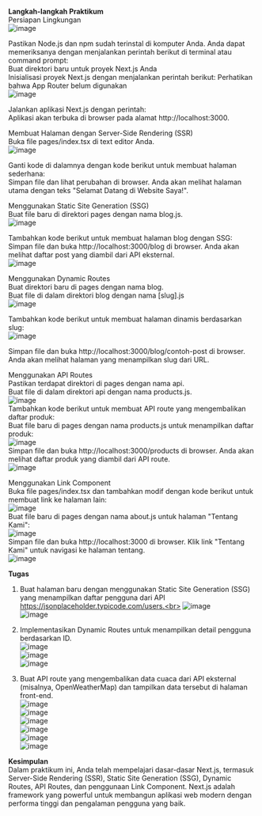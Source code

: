 **Langkah-langkah Praktikum**<br>
 Persiapan Lingkungan<br>
![image](https://github.com/user-attachments/assets/e0e4e1af-eb35-49aa-aded-8f973c4a1f92) <br>

 Pastikan Node.js dan npm sudah terinstal di komputer Anda. Anda dapat memeriksanya dengan menjalankan perintah berikut di terminal atau command prompt:<br>
 Buat direktori baru untuk proyek Next.js Anda<br>
 Inisialisasi proyek Next.js dengan menjalankan perintah berikut: Perhatikan bahwa App Router belum digunakan<br>
 ![image](https://github.com/user-attachments/assets/3211a609-ece0-4d60-8763-df51c0f5bd30) <br>

 Jalankan aplikasi Next.js dengan perintah:<br>
Aplikasi akan terbuka di browser pada alamat http://localhost:3000.<br>

 Membuat Halaman dengan Server-Side Rendering (SSR)<br>
 Buka file pages/index.tsx di text editor Anda.<br>
 ![image](https://github.com/user-attachments/assets/2ed07daa-04ac-4407-af45-f9458cdbda83) <br>

 Ganti kode di dalamnya dengan kode berikut untuk membuat halaman sederhana:<br>
 Simpan file dan lihat perubahan di browser. Anda akan melihat halaman utama dengan teks "Selamat Datang di Website Saya!".<br>

 Menggunakan Static Site Generation (SSG)<br>
 Buat file baru di direktori pages dengan nama blog.js.<br>
 ![image](https://github.com/user-attachments/assets/408f3e9e-fc70-4873-9295-0808575fc945) <br>

 Tambahkan kode berikut untuk membuat halaman blog dengan SSG:<br>
 Simpan file dan buka http://localhost:3000/blog di browser. Anda akan melihat daftar post yang diambil dari API eksternal.<br>
 ![image](https://github.com/user-attachments/assets/dfd4f7ac-3f62-4e75-ba71-9ee86c2369ae) <br>


 Menggunakan Dynamic Routes<br>
 Buat direktori baru di pages dengan nama blog.<br>
 Buat file di dalam direktori blog dengan nama [slug].js<br>
 ![image](https://github.com/user-attachments/assets/cd3c63cc-1854-4cec-88ee-7e83ba65dac6) <br>

 Tambahkan kode berikut untuk membuat halaman dinamis berdasarkan slug:<br>
 ![image](https://github.com/user-attachments/assets/cbf04862-6eb1-45f9-8040-c15690fe1eeb) <br>

 Simpan file dan buka http://localhost:3000/blog/contoh-post di browser. Anda akan melihat halaman yang menampilkan slug dari URL.<br>

 Menggunakan API Routes<br>
 Pastikan terdapat direktori di pages dengan nama api.<br>
 Buat file di dalam direktori api dengan nama products.js.<br>
 ![image](https://github.com/user-attachments/assets/3b856cd5-f0e0-4070-b429-9ab3639cf7d4) <br>
 Tambahkan kode berikut untuk membuat API route yang mengembalikan daftar produk:<br>
 Buat file baru di pages dengan nama products.js untuk menampilkan daftar produk:<br>
  ![image](https://github.com/user-attachments/assets/7215a527-d04c-4dfc-9109-d8363003bb8f) <br>
 Simpan file dan buka http://localhost:3000/products di browser. Anda akan melihat daftar produk yang diambil dari API route.<br>
 ![image](https://github.com/user-attachments/assets/f1ca63dd-5b84-4b63-a7a2-f01421526457) <br>
 
 Menggunakan Link Component<br>
 Buka file pages/index.tsx dan tambahkan modif dengan kode berikut untuk membuat link ke halaman lain:<br>
 ![image](https://github.com/user-attachments/assets/e9afa597-042c-4edd-b111-6e53e19ed9cd) <br>
 Buat file baru di pages dengan nama about.js untuk halaman "Tentang Kami":<br>
 ![image](https://github.com/user-attachments/assets/def18576-baab-4246-8fa5-8d05fbc10ca8) <br>
 Simpan file dan buka http://localhost:3000 di browser. Klik link "Tentang Kami" untuk navigasi ke halaman tentang.<br>
 ![image](https://github.com/user-attachments/assets/6e1901fb-8f21-4812-907e-c8a1d39f045c) <br>


**Tugas**<br>
1. Buat halaman baru dengan menggunakan Static Site Generation (SSG) yang menampilkan daftar pengguna dari API https://jsonplaceholder.typicode.com/users.<br>
![image](https://github.com/user-attachments/assets/aea3f57d-ec85-4a36-b0ad-0adbe91c364c) <br>
![image](https://github.com/user-attachments/assets/253c8d4e-a4e0-4344-a771-029ad421d0db) <br>


2. Implementasikan Dynamic Routes untuk menampilkan detail pengguna berdasarkan ID.<br>
![image](https://github.com/user-attachments/assets/7db15027-6903-42ae-a933-567f77dec1f8) <br>
![image](https://github.com/user-attachments/assets/e8dec9a0-a19c-4bda-b90c-fe06a449c20f) <br>
![image](https://github.com/user-attachments/assets/cf2524df-150d-4ec2-b630-e10092f19135) <br>




3. Buat API route yang mengembalikan data cuaca dari API eksternal (misalnya, OpenWeatherMap) dan tampilkan data tersebut di halaman front-end.<br>
![image](https://github.com/user-attachments/assets/c5338f99-f6f3-4a99-beaf-45cb1424aa2d) <br>
![image](https://github.com/user-attachments/assets/3467e02b-a02f-4acc-a65f-6ea3e97079d8) <br>
![image](https://github.com/user-attachments/assets/a6db3886-6796-4805-a357-fc187c595d63) <br>
![image](https://github.com/user-attachments/assets/623720d5-3455-42db-a36c-89d9928d81ad) <br>
![image](https://github.com/user-attachments/assets/a54d3fe8-ffc2-49fb-a4c7-c3441ac4e41a) <br>
![image](https://github.com/user-attachments/assets/c5570c20-4063-468c-9126-e5a54a4f1cb2) <br>








**Kesimpulan**<br>
Dalam praktikum ini, Anda telah mempelajari dasar-dasar Next.js, termasuk Server-Side Rendering (SSR), Static Site Generation (SSG), Dynamic Routes, API Routes, dan penggunaan Link Component. Next.js adalah framework yang powerful untuk membangun aplikasi web modern dengan performa tinggi dan pengalaman pengguna yang baik.<br>

